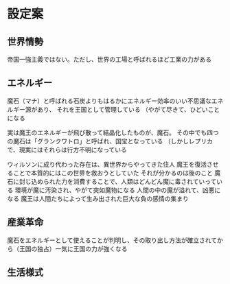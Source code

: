 設定案
===

<!--色々思いつきを書く-->

## 世界情勢

帝国一強主義ではない。ただし、世界の工場と呼ばれるほど工業の力がある

## エネルギー

魔石（マナ）と呼ばれる石炭よりもはるかにエネルギー効率のいい不思議なエネルギー源があり、
それを王国として管理している
（やがて尽きて、ひどいことになる

実は魔王のエネルギーが飛び散って結晶化したものが、魔石。
その中でも四つの魔石は「グランクワトロ」と呼ばれ、国宝となっている
（しかしレプリカで、現実にはそれらは行方不明になっている

ウィルソンに成り代わった存在は、異世界からやってきた住人
魔王を復活させることで本質的にはこの世界を救おうとしていた
それが分かるのは後のこと
魔石に封じ込められた力を消費することで、人類はどんどん魔に毒されていっている
環境が魔に汚染され、やがて突如魔物になる
人間の中の魔が溢れて、凶悪になる
魔王は人間たちによって生み出された巨大な負の感情の集まり

## 産業革命

魔石をエネルギーとして使えることが判明し、その取り出し方法が確立されてから（王国の独占）一気に王国の力が強くなる

## 生活様式

